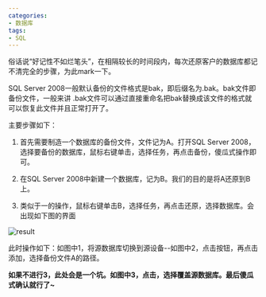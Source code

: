 ```yaml
---
categories:
- 数据库
tags:
- SQL
---
```


俗话说“好记性不如烂笔头”，在相隔较长的时间段内，每次还原客户的数据库都记不清完全的步骤，为此mark一下。

SQL Server 2008一般默认备份的文件格式是bak，即后缀名为.bak。bak文件即备份文件，一般来讲 .bak文件可以通过直接重命名把bak替换成该文件的格式就可以恢复此文件并且正常打开了。

主要步骤如下：

1. 首先需要制造一个数据库的备份文件，文件记为A。打开SQL Server 2008，选择要备份的数据库，鼠标右键单击，选择任务，再点击备份，傻瓜式操作即可。

2. 在SQL Server 2008中新建一个数据库，记为B。我们的目的是将A还原到B上。

3. 类似于一的操作，鼠标右键单击B，选择任务，再点击还原，选择数据库。会出现如下图的界面

![result](https://jinuss.github.io/blog/jinus/img/2017112701.png)

此时操作如下：如图中1，将源数据库切换到源设备--如图中2，点击按钮，再点击添加，选择备份文件A的路径。

**如果不进行3，此处会是一个坑。如图中3，点击，选择覆盖源数据库。最后傻瓜式确认就行了~**
